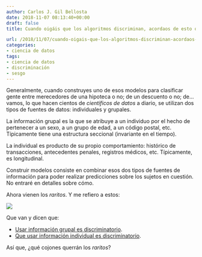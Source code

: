 ```yaml
---
author: Carlos J. Gil Bellosta
date: 2018-11-07 08:13:40+00:00
draft: false
title: Cuando oigáis que los algoritmos discriminan, acordaos de esto que cuento hoy

url: /2018/11/07/cuando-oigais-que-los-algoritmos-discriminan-acordaos-de-esto-que-cuento-hoy/
categories:
- ciencia de datos
tags:
- ciencia de datos
- discriminación
- sesgo
---
```


Generalmente, cuando construyes uno de esos modelos para clasificar gente entre merecedores de una hipoteca o no; de un descuento o no; de... vamos, lo que hacen cientos de _científicos de datos_ a diario, se utilizan dos tipos de fuentes de datos: individuales y grupales.

La información grupal es la que se atribuye a un individuo por el hecho de pertenecer a un sexo, a un grupo de edad, a un código postal, etc. Típicamente tiene una estructura seccional (invariante en el tiempo).

La individual es producto de su propio comportamiento: histórico de transacciones, antecedentes penales, registros médicos, etc. Típicamente, es longitudinal.

Construir modelos consiste en combinar esos dos tipos de fuentes de información para poder realizar predicciones sobre los sujetos en cuestión. No entraré en detalles sobre cómo.

Ahora vienen los _raritos_. Y me refiero a estos:

![](/wp-uploads/2017/01/weapons_math_destruction.jpg)

Que van y dicen que:

* [Usar información grupal es discriminatorio](http://www.equineteurope.org/Finland-Assessing-credit-rating-on-the-basis-of-statistical-data-alone-is).
* [Que usar información individual es discriminatorio](https://marginalrevolution.com/marginalrevolution/2018/10/unintended-consequences-information-bans.html).

Así que, ¿qué cojones querrán los _raritos_?